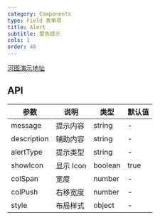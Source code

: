 ```yaml
---
category: Components
type: Field 表单项
title: Alert
subtitle: 警告提示
cols: 1
order: 48
---
```


[河图演示地址](http://beike.plus/guiedit?route=%2Fproject%2Fhetu_demo%2Fhetu%2Fdemo%2FAlert)

## API

| 参数        | 说明      | 类型    | 默认值 |
| ----------- | --------- | ------- | ------ |
| message     | 提示内容  | string  | -      |
| description | 辅助内容  | string  | -      |
| alertType   | 提示类型  | string  | -      |
| showIcon    | 显示 Icon | boolean | true   |
| colSpan     | 宽度      | number  | -      |
| colPush     | 右移宽度  | number  | -      |
| style       | 布局样式  | object  | -      |
